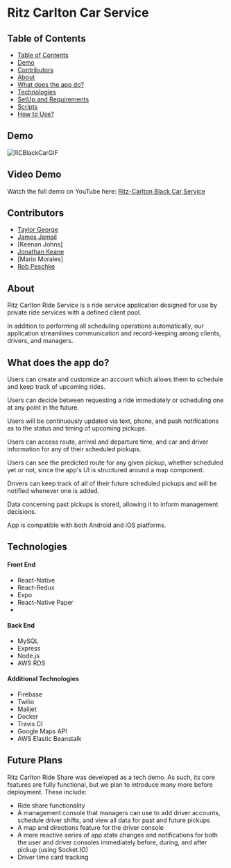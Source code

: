 # Ritz Carlton Car Service

## Table of Contents
 - [Table of Contents](#table-of-contents)
 - [Demo](#demo)
 - [Contributors](#contributors)
 - [About](#about)
 - [What does the app do?](#what-does-the-app-do)
 - [Technologies](#technologies)
 - [SetUp and Requirements](#setup-and-requirements)
 - [Scripts](#scripts)
 - [How to Use?](#how-to-use)

## Demo
![RCBlackCarGIF](assets/IntroGIF.gif)

## Video Demo
Watch the full demo on YouTube here: [Ritz-Carlton Black Car Service](https://youtu.be/xvPz7iBd87U)

## Contributors
* [Taylor George](https://github.com/atgeorge11)
* [James Jamail](http://github.com/jamesjamail)
* [Keenan Johns]
* [Jonathan Keane](https://github.com/jkeane889)
* [Mario Morales]
* [Rob Peschke](https://github.com/RSP531)

## About
Ritz Carlton Ride Service is a ride service application designed for use by private ride services with a defined client pool.

In addition to performing all scheduling operations automatically, our application streamlines communication and record-keeping among clients, drivers, and managers.

## What does the app do?
Users can create and customize an account which allows them to schedule and keep track of upcoming rides.

Users can decide between requesting a ride immediately or scheduling one at any point in the future.

Users will be continuously updated via text, phone, and push notifications as to the status and timing of upcoming pickups.

Users can access route, arrival and departure time, and car and driver information for any of their scheduled pickups.

Users can see the predicted route for any given pickup, whether scheduled yet or not, since the app's UI is structured around a map component.

Drivers can keep track of all of their future scheduled pickups and will be notified whenever one is added.

Data concerning past pickups is stored, allowing it to inform management decisions.

App is compatible with both Android and iOS platforms.

## Technologies
#### Front End
* React-Native
* React-Redux
* Expo
* React-Native Paper
* 
#### Back End
* MySQL
* Express
* Node.js
* AWS RDS
#### Additional Technologies
* Firebase
* Twilio
* Mailjet
* Docker
* Travis CI
* Google Maps API
* AWS Elastic Beanstalk

## Future Plans

Ritz Carlton Ride Share was developed as a tech demo. As such, its core features are fully functional, but we plan to introduce many more before deployment. These include:

* Ride share functionality
* A management console that managers can use to add driver accounts, schedule driver shifts, and view all data for past and future pickups
* A map and directions feature for the driver console
* A more reactive series of app state changes and notifications for both the user and driver consoles immediately before, during, and after pickup (using Socket.IO)
* Driver time card tracking
